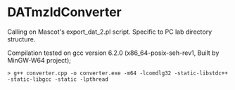# DATmzIdConverter
Calling on Mascot's export_dat_2.pl script. Specific to PC lab directory structure.

Compilation tested on gcc version 6.2.0 (x86_64-posix-seh-rev1, Built by MinGW-W64 project);

`> g++ converter.cpp -o converter.exe -m64 -lcomdlg32 -static-libstdc++ -static-libgcc -static -lpthread`
